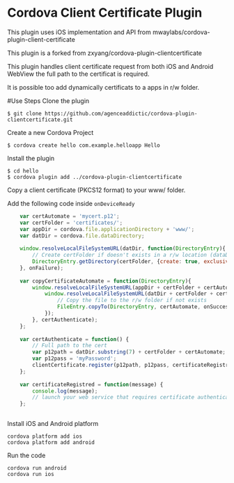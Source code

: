 # Cordova Client Certificate Plugin
This plugin uses iOS implementation and API from mwaylabs/cordova-plugin-client-certificate

This plugin is a forked from zxyang/cordova-plugin-clientcertificate

This plugin handles client certificate request from both iOS and Android WebView the full path to the certificat is required.

It is possible too add dynamically certificats to a apps in r/w folder.

#Use Steps
Clone the plugin

    $ git clone https://github.com/agenceaddictic/cordova-plugin-clientcertificate.git

Create a new Cordova Project

    $ cordova create hello com.example.helloapp Hello
    
Install the plugin

    $ cd hello
    $ cordova plugin add ../cordova-plugin-clientcertificate
    

Copy a client certificate (PKCS12 format) to your www/ folder.

Add the following code inside `onDeviceReady`

```js
	var certAutomate = 'mycert.p12';
	var certFolder = 'certificates/';
	var appDir = cordova.file.applicationDirectory + 'www/';
	var datDir = cordova.file.dataDirectory;
	
	window.resolveLocalFileSystemURL(datDir, function(DirectoryEntry){
		// Create certFolder if doesn't exists in a r/w location (dataDirectory)
		DirectoryEntry.getDirectory(certFolder, {create: true, exclusive: false}, copyCertificateAutomate, onFailure);
	}, onFailure);
	
	var copyCertificateAutomate = function(DirectoryEntry){
		window.resolveLocalFileSystemURL(appDir + certFolder + certAutomate, function(FileEntry){
			window.resolveLocalFileSystemURL(datDir + certFolder + certAutomate, certAuthenticate, function(){
				// Copy the file to the r/w folder if not exists
				FileEntry.copyTo(DirectoryEntry, certAutomate, onSuccess, onFailure);
			});
		}, certAuthenticate);
	};
	
	var certAuthenticate = function() {
		// Full path to the cert
		var p12path = datDir.substring(7) + certFolder + certAutomate;
		var p12pass = 'myPassword';
		clientCertificate.register(p12path, p12pass, certificateRegistred, onFailure);
	};
	
	var certificateRegistred = function(message) {
		console.log(message);		
		// launch your web service that requires certificate authentication here
	};	
	
```

Install iOS and Android platform

    cordova platform add ios
    cordova platform add android
    
Run the code

    cordova run android
    cordova run ios

